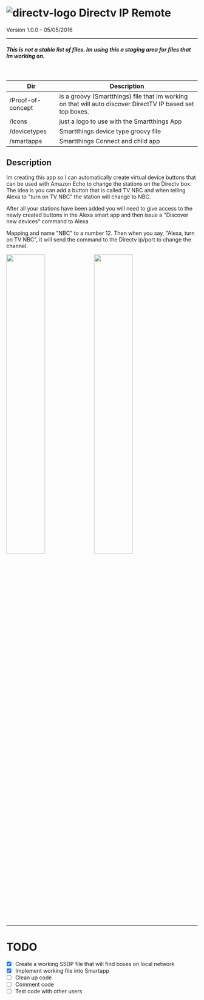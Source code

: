 # ![directv-logo](https://raw.githubusercontent.com/macmedia/Directv-IP-Tuner/master/Icons/DIRECTV.png) Directv IP Remote
Version 1.0.0 - 05/05/2016

---

##### This is not a _stable_ list of files. Im using this a staging area for files that Im working on.

<br/>

Dir                | Description
-------------------|-----------------------------------------
/Proof-of-concept  | is a groovy (Smartthings) file that Im working on that will auto discover DirectTV IP based set top boxes.
/Icons             |  just a logo to use with the Smartthings App
/devicetypes       |  Smartthings device type groovy file
/smartapps         | Smartthings Connect and child app




## Description
Im creating this app so I can automatically create virtual device buttons that can be used with Amazon Echo to change the stations on the Directv box. The idea is you can add a button that is called TV NBC and when telling Alexa to "turn on TV NBC" the station will change to NBC.

After all your stations have been added you will need to give access to the newly created buttons in the Alexa smart app and then issue a "Discover new devices" command to Alexa

Mapping and name "NBC" to a number 12. Then when you say, "Alexa, turn on TV NBC", it will send the command to the Directv ip/port to change the channel.
<br/>

<img src="https://raw.githubusercontent.com/macmedia/Directv-IP-Tuner/master/Icons/IMG_0141.png" width="45%">
<img src="https://raw.githubusercontent.com/macmedia/Directv-IP-Tuner/master/Icons/IMG_0143.PNG" width="45%">

----

# TODO
- [x] Create a working SSDP file that will find boxes on local network
- [x] Implement working file into Smartapp
- [ ] Clean up code
- [ ] Comment code
- [ ] Test code with other users
